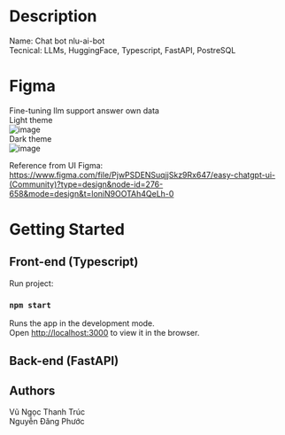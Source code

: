# Description  
Name: Chat bot nlu-ai-bot  
Tecnical: LLMs, HuggingFace, Typescript, FastAPI, PostreSQL  
# Figma  
Fine-tuning llm support answer own data  
Light theme  
![image](https://github.com/VuNgocThanhTruc/nlu-ai-bot/assets/77735001/f45451fa-0653-4939-987f-0ce81c876eb7)  
Dark theme  
![image](https://github.com/VuNgocThanhTruc/nlu-ai-bot/assets/77735001/4c413a0f-3480-4058-a09c-643267748a9d)

  Reference from UI Figma:
https://www.figma.com/file/PjwPSDENSuqjjSkz9Rx647/easy-chatgpt-ui-(Community)?type=design&node-id=276-658&mode=design&t=loniN9OOTAh4QeLh-0
# Getting Started  
## Front-end (Typescript)
  
  Run project:  
  ### `npm start`

Runs the app in the development mode.\
Open [http://localhost:3000](http://localhost:3000) to view it in the browser.

## Back-end (FastAPI)

## Authors
Vũ Ngọc Thanh Trúc  
Nguyễn Đăng Phước 